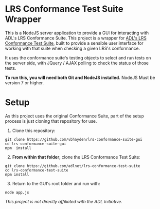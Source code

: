 # LRS Conformance Test Suite Wrapper
This is a NodeJS server application to provide a GUI for interacting with ADL's LRS Conformance Suite.  This project is a wrapper for [ADL's LRS Conformance Test Suite](https://github.com/adlnet/lrs-conformance-test-suite), built to provide a sensible user interface for working with that suite when checking a given LRS's conformance.  

It uses the conformance suite's testing objects to select and run tests on the server side, with JQuery / AJAX polling to check the status of those tests.

**To run this, you will need both Git and NodeJS installed.**  NodeJS Must be version 7 or higher.

# Setup
As this project uses the original Conformance Suite, part of the setup process is just cloning that repository for use.

1. Clone this repository:
```
git clone https://github.com/vbhayden/lrs-conformance-suite-gui
cd lrs-conformance-suite-gui
npm  install
```

2. **From within that folder**, clone the LRS Conformance Test Suite:
```
git clone https://github.com/adlnet/lrs-conformance-test-suite
cd lrs-conformance-test-suite
npm install
```

3. Return to the GUI's root folder and run with:
```
node app.js
```

*This project is not directly affiliated with the ADL Initiative.*
